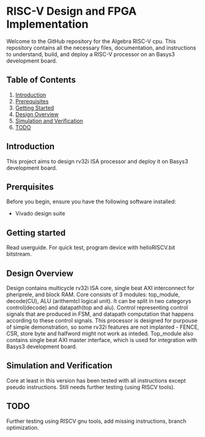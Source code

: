 # RISC-V Design and FPGA Implementation
Welcome to the GitHub repository for the Algebra RISC-V cpu. This repository contains all the necessary files, documentation, and instructions to understand, build, and deploy a RISC-V processor on an Basys3 development board.

## Table of Contents

1. [Introduction](#introduction)
2. [Prerequisites](#prerequisites)
4. [Getting Started](#getting-started)
5. [Design Overview](#design-overview)
6. [Simulation and Verification](#simulation-and-verification)
7. [TODO](#TODO)

## Introduction
This project aims to design rv32i ISA processor and deploy it on Basys3 development board. 

## Prerquisites
Before you begin, ensure you have the following software installed:
- Vivado design suite

## Getting started
Read userguide. For quick test, program device with helloRISCV.bit bitstream.

## Design Overview
Design contains multicycle rv32i ISA core, single beat AXI interconnect for pheriprele, and block RAM. 
Core consists of 3 modules: top_module, decode(CU), ALU (arithemtcl logical unit). It can be split in two categorys control(decode) and datapath(top and alu). Control representing control signals that are produced in FSM, and datapath computation that happens according to these control signals. This processor is designed for purpouse of simple demonstration, so some rv32i features are not implanted - FENCE, CSR, store byte and halfword might not work as inteded. Top_module also contains single beat AXI master interface, which is used for integration with Basys3 development board.

## Simulation and Verification
Core at least in this version has been tested with all instructions except pseudo instructions. Still needs further testing (using RISCV tools).

## TODO
Further testing using RISCV gnu tools, add missing instructions, branch optimization.


